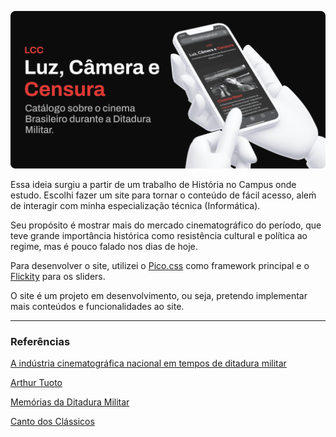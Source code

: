 ![Header](midias/header.png)

Essa ideia surgiu a partir de um trabalho de História no Campus onde estudo. Escolhi fazer um site para tornar o conteúdo de fácil acesso, aleḿ de interagir com minha especialização técnica (Informática).

Seu propósito é mostrar mais do mercado cinematográfico do período, que teve grande importância histórica como resistência cultural e política ao regime, mas é pouco falado nos dias de hoje.

Para desenvolver o site, utilizei o [Pico.css](https://picocss.com) como framework principal e o [Flickity](https://flickity.metafizzy.co/) para os sliders.

O site é um projeto em desenvolvimento, ou seja, pretendo implementar mais conteúdos e funcionalidades ao site.

---

### Referências

[A indústria cinematográfica nacional em tempos de ditadura militar](http://seer.upf.br/index.php/rjd/article/download/5587/3802/)

[Arthur Tuoto](https://arthurtuoto.com/2021/09/19/10filmes-cinema-marginal/)

[Memórias da Ditadura Militar](https://memoriasdaditadura.org.br/cinema/)

[Canto dos Clássicos](https://cantodosclassicos.com/cinema-novo-melhores-filmes/)

